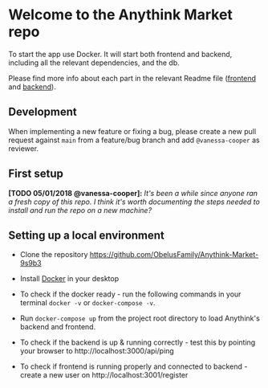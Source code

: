 # Welcome to the Anythink Market repo

To start the app use Docker. It will start both frontend and backend, including all the relevant dependencies, and the db.

Please find more info about each part in the relevant Readme file ([frontend](frontend/readme.md) and [backend](backend/README.md)).

## Development

When implementing a new feature or fixing a bug, please create a new pull request against `main` from a feature/bug branch and add `@vanessa-cooper` as reviewer.

## First setup

**[TODO 05/01/2018 @vanessa-cooper]:** _It's been a while since anyone ran a fresh copy of this repo. I think it's worth documenting the steps needed to install and run the repo on a new machine?_

## Setting up a local environment

- Clone the repository https://github.com/ObelusFamily/Anythink-Market-9s9b3

- Install [Docker](https://docs.docker.com/get-docker/) in your desktop

- To check if the docker ready - run the following commands in your terminal
  `docker -v` or `docker-compose -v`.
- Run `docker-compose up` from the project root directory to load Anythink's backend and frontend.
- To check if the backend is up & running correctly - test this by pointing your browser to http://localhost:3000/api/ping
- To check if frontend is running properly and connected to backend - create a new user on http://localhost:3001/register
